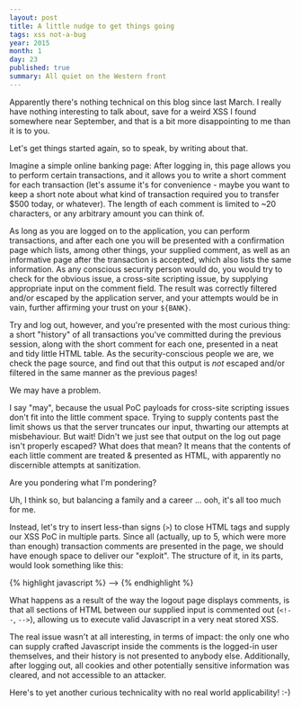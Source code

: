 ```yaml
---
layout: post
title: A little nudge to get things going
tags: xss not-a-bug
year: 2015
month: 1
day: 23
published: true
summary: All quiet on the Western front
---
```

Apparently there's nothing technical on this blog since last March. I really have
nothing interesting to talk about, save for a weird XSS I found somewhere near September,
and that is a bit more disappointing to me than it is to you.

Let's get things started again, so to speak, by writing about that.

Imagine a simple online banking page: After logging in, this page allows you to perform
certain transactions, and it allows you to write a short comment for each transaction
(let's assume it's for convenience - maybe you want to keep a short note about what kind
of transaction required you to transfer $500 today, or whatever). The length of each
comment is limited to ~20 characters, or any arbitrary amount you can think of.

As long as you are logged on to the application, you can perform transactions, and after
each one you will be presented with a confirmation page which lists, among other things,
your supplied comment, as well as an informative page after the transaction is accepted,
which also lists the same information. As any conscious security person would do, you
would try to check for the obvious issue, a cross-site scripting issue, by supplying
appropriate input on the comment field. The result was correctly filtered and/or escaped
by the application server, and your attempts would be in vain, further affirming your
trust on your `${BANK}`.

Try and log out, however, and you're presented with the most curious thing: a short
"history" of all transactions you've committed during the previous session, along with the
short comment for each one, presented in a neat and tidy little HTML table. As the
security-conscious people we are, we check the page source, and find out that this output
is _not_ escaped and/or filtered in the same manner as the previous pages!

We may have a problem.

I say "may", because the usual PoC payloads for cross-site scripting issues don't fit into
the little comment space. Trying to supply contents past the limit shows us that the
server truncates our input, thwarting our attempts at misbehaviour. But wait! Didn't we
just see that output on the log out page isn't properly escaped? What does that mean? It
means that the contents of each little comment are treated & presented as HTML, with
apparently no discernible attempts at sanitization.

Are you pondering what I'm pondering?

Uh, I think so, but balancing a family and a career ... ooh, it's all too much for me.

Instead, let's try to insert less-than signs (`>`) to close HTML tags and supply our XSS
PoC in multiple parts. Since all (actually, up to 5, which were more than enough)
transaction comments are presented in the page, we should have enough space to deliver our
"exploit". The structure of it, in its parts, would look something like this:

{% highlight javascript %}
--><script>alert(<!--
-->document.cooki<!--
-->e);</script>
{% endhighlight %}

What happens as a result of the way the logout page displays comments, is that all
sections of HTML between our supplied input is commented out (`<!--`, `-->`), allowing us
to execute valid Javascript in a very neat stored XSS.

The real issue wasn't at all interesting, in terms of impact: the only one who can supply
crafted Javascript inside the comments is the logged-in user themselves, and their history
is not presented to anybody else. Additionally, after logging out, all cookies and other
potentially sensitive information was cleared, and not accessible to an attacker.

Here's to yet another curious technicality with no real world applicability! :-)
